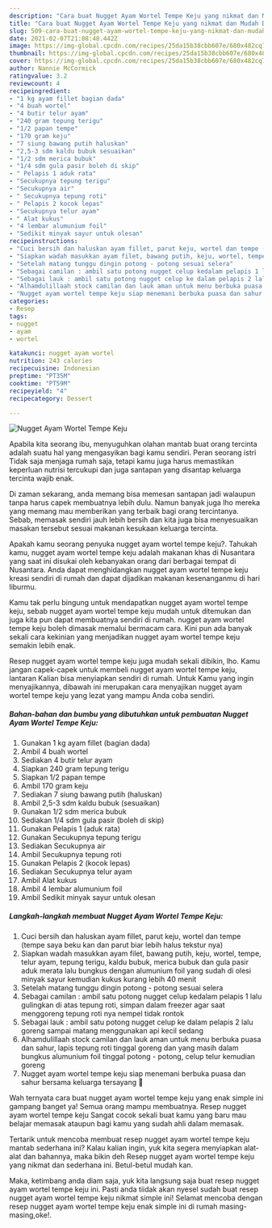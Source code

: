 ```yaml
---
description: "Cara buat Nugget Ayam Wortel Tempe Keju yang nikmat dan Mudah Dibuat"
title: "Cara buat Nugget Ayam Wortel Tempe Keju yang nikmat dan Mudah Dibuat"
slug: 509-cara-buat-nugget-ayam-wortel-tempe-keju-yang-nikmat-dan-mudah-dibuat
date: 2021-02-07T21:08:48.442Z
image: https://img-global.cpcdn.com/recipes/25da15b38cbb607e/680x482cq70/nugget-ayam-wortel-tempe-keju-foto-resep-utama.jpg
thumbnail: https://img-global.cpcdn.com/recipes/25da15b38cbb607e/680x482cq70/nugget-ayam-wortel-tempe-keju-foto-resep-utama.jpg
cover: https://img-global.cpcdn.com/recipes/25da15b38cbb607e/680x482cq70/nugget-ayam-wortel-tempe-keju-foto-resep-utama.jpg
author: Nannie McCormick
ratingvalue: 3.2
reviewcount: 4
recipeingredient:
- "1 kg ayam fillet bagian dada"
- "4 buah wortel"
- "4 butir telur ayam"
- "240 gram tepung terigu"
- "1/2 papan tempe"
- "170 gram keju"
- "7 siung bawang putih haluskan"
- "2,5-3 sdm kaldu bubuk sesuaikan"
- "1/2 sdm merica bubuk"
- "1/4 sdm gula pasir boleh di skip"
- " Pelapis 1 aduk rata"
- "Secukupnya tepung terigu"
- "Secukupnya air"
- " Secukupnya tepung roti"
- " Pelapis 2 kocok lepas"
- "Secukupnya telur ayam"
- " Alat kukus"
- "4 lembar alumunium foil"
- "Sedikit minyak sayur untuk olesan"
recipeinstructions:
- "Cuci bersih dan haluskan ayam fillet, parut keju, wortel dan tempe (tempe saya beku kan dan parut biar lebih halus tekstur nya)"
- "Siapkan wadah masukkan ayam filet, bawang putih, keju, wortel, tempe, telur ayam, tepung terigu, kaldu bubuk, merica bubuk dan gula pasir aduk merata lalu bungkus dengan alumunium foil yang sudah di olesi minyak sayur kemudian kukus kurang lebih 40 menit"
- "Setelah matang tunggu dingin potong - potong sesuai selera"
- "Sebagai camilan : ambil satu potong nugget celup kedalam pelapis 1 lalu gulingkan di atas tepung roti, simpan dalam freezer agar saat menggoreng tepung roti nya nempel tidak rontok"
- "Sebagai lauk : ambil satu potong nugget celup ke dalam pelapis 2 lalu goreng sampai matang menggunakan api kecil sedang"
- "Alhamdulillaah stock camilan dan lauk aman untuk menu berbuka puasa dan sahur, lapis tepung roti tinggal goreng dan yang masih dalam bungkus alumunium foil tinggal potong - potong, celup telur kemudian goreng"
- "Nugget ayam wortel tempe keju siap menemani berbuka puasa dan sahur bersama keluarga tersayang 💙"
categories:
- Resep
tags:
- nugget
- ayam
- wortel

katakunci: nugget ayam wortel 
nutrition: 243 calories
recipecuisine: Indonesian
preptime: "PT35M"
cooktime: "PT59M"
recipeyield: "4"
recipecategory: Dessert

---
```



![Nugget Ayam Wortel Tempe Keju](https://img-global.cpcdn.com/recipes/25da15b38cbb607e/680x482cq70/nugget-ayam-wortel-tempe-keju-foto-resep-utama.jpg)

Apabila kita seorang ibu, menyuguhkan olahan mantab buat orang tercinta adalah suatu hal yang mengasyikan bagi kamu sendiri. Peran seorang istri Tidak saja menjaga rumah saja, tetapi kamu juga harus memastikan keperluan nutrisi tercukupi dan juga santapan yang disantap keluarga tercinta wajib enak.

Di zaman  sekarang, anda memang bisa memesan santapan jadi walaupun tanpa harus capek membuatnya lebih dulu. Namun banyak juga lho mereka yang memang mau memberikan yang terbaik bagi orang tercintanya. Sebab, memasak sendiri jauh lebih bersih dan kita juga bisa menyesuaikan masakan tersebut sesuai makanan kesukaan keluarga tercinta. 



Apakah kamu seorang penyuka nugget ayam wortel tempe keju?. Tahukah kamu, nugget ayam wortel tempe keju adalah makanan khas di Nusantara yang saat ini disukai oleh kebanyakan orang dari berbagai tempat di Nusantara. Anda dapat menghidangkan nugget ayam wortel tempe keju kreasi sendiri di rumah dan dapat dijadikan makanan kesenanganmu di hari liburmu.

Kamu tak perlu bingung untuk mendapatkan nugget ayam wortel tempe keju, sebab nugget ayam wortel tempe keju mudah untuk ditemukan dan juga kita pun dapat membuatnya sendiri di rumah. nugget ayam wortel tempe keju boleh dimasak memalui bermacam cara. Kini pun ada banyak sekali cara kekinian yang menjadikan nugget ayam wortel tempe keju semakin lebih enak.

Resep nugget ayam wortel tempe keju juga mudah sekali dibikin, lho. Kamu jangan capek-capek untuk membeli nugget ayam wortel tempe keju, lantaran Kalian bisa menyiapkan sendiri di rumah. Untuk Kamu yang ingin menyajikannya, dibawah ini merupakan cara menyajikan nugget ayam wortel tempe keju yang lezat yang mampu Anda coba sendiri.

<!--inarticleads1-->

##### Bahan-bahan dan bumbu yang dibutuhkan untuk pembuatan Nugget Ayam Wortel Tempe Keju:

1. Gunakan 1 kg ayam fillet (bagian dada)
1. Ambil 4 buah wortel
1. Sediakan 4 butir telur ayam
1. Siapkan 240 gram tepung terigu
1. Siapkan 1/2 papan tempe
1. Ambil 170 gram keju
1. Sediakan 7 siung bawang putih (haluskan)
1. Ambil 2,5-3 sdm kaldu bubuk (sesuaikan)
1. Gunakan 1/2 sdm merica bubuk
1. Sediakan 1/4 sdm gula pasir (boleh di skip)
1. Gunakan  Pelapis 1 (aduk rata)
1. Gunakan Secukupnya tepung terigu
1. Sediakan Secukupnya air
1. Ambil  Secukupnya tepung roti
1. Gunakan  Pelapis 2 (kocok lepas)
1. Sediakan Secukupnya telur ayam
1. Ambil  Alat kukus
1. Ambil 4 lembar alumunium foil
1. Ambil Sedikit minyak sayur untuk olesan




<!--inarticleads2-->

##### Langkah-langkah membuat Nugget Ayam Wortel Tempe Keju:

1. Cuci bersih dan haluskan ayam fillet, parut keju, wortel dan tempe (tempe saya beku kan dan parut biar lebih halus tekstur nya)
1. Siapkan wadah masukkan ayam filet, bawang putih, keju, wortel, tempe, telur ayam, tepung terigu, kaldu bubuk, merica bubuk dan gula pasir aduk merata lalu bungkus dengan alumunium foil yang sudah di olesi minyak sayur kemudian kukus kurang lebih 40 menit
1. Setelah matang tunggu dingin potong - potong sesuai selera
1. Sebagai camilan : ambil satu potong nugget celup kedalam pelapis 1 lalu gulingkan di atas tepung roti, simpan dalam freezer agar saat menggoreng tepung roti nya nempel tidak rontok
1. Sebagai lauk : ambil satu potong nugget celup ke dalam pelapis 2 lalu goreng sampai matang menggunakan api kecil sedang
1. Alhamdulillaah stock camilan dan lauk aman untuk menu berbuka puasa dan sahur, lapis tepung roti tinggal goreng dan yang masih dalam bungkus alumunium foil tinggal potong - potong, celup telur kemudian goreng
1. Nugget ayam wortel tempe keju siap menemani berbuka puasa dan sahur bersama keluarga tersayang 💙




Wah ternyata cara buat nugget ayam wortel tempe keju yang enak simple ini gampang banget ya! Semua orang mampu membuatnya. Resep nugget ayam wortel tempe keju Sangat cocok sekali buat kamu yang baru mau belajar memasak ataupun bagi kamu yang sudah ahli dalam memasak.

Tertarik untuk mencoba membuat resep nugget ayam wortel tempe keju mantab sederhana ini? Kalau kalian ingin, yuk kita segera menyiapkan alat-alat dan bahannya, maka bikin deh Resep nugget ayam wortel tempe keju yang nikmat dan sederhana ini. Betul-betul mudah kan. 

Maka, ketimbang anda diam saja, yuk kita langsung saja buat resep nugget ayam wortel tempe keju ini. Pasti anda tiidak akan nyesel sudah buat resep nugget ayam wortel tempe keju nikmat simple ini! Selamat mencoba dengan resep nugget ayam wortel tempe keju enak simple ini di rumah masing-masing,oke!.

